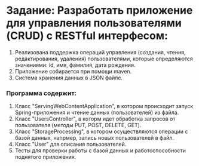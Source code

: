 # Задание: Разработать приложение для управления пользователями (CRUD) с RESTful интерфесом:
1. Реализована поддержка операций управления (создания, чтения, редактирования, удаления) пользователями, которые определяются значениями: id, имя, фамилия, дата рождения.
2. Приложение собирается при помощи maven.
3. Система хранения данных в JSON файле. 

### Программа содержит:
1. Класс "ServingWebContentApplication", в котором происходит запуск Spring-приложения и чтение данных (пользователей) из файла.   
2. Класс "UsersController", в которм идет обработка запросов от пользователя (методы PUT, POST, DELETE, GET).
3. Класс "StorageProcessing", в котором осуществляются операции с базой данных, напрмер, запись новых пользователей в файл.
4. Класс "User" для описания пользователей.
5. Тесты для проверки работы с базой данных и работоспособности поднятого приложения.